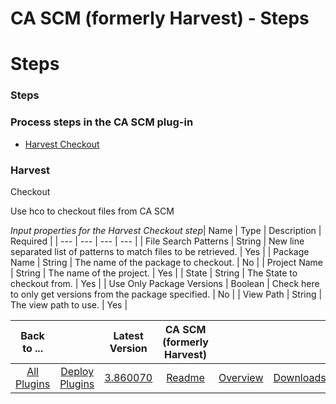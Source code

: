 
CA SCM (formerly Harvest) - Steps
=================================

# Steps



### Steps




 



### Process steps in the CA SCM plug-in


* [Harvest Checkout](#harvest_checkout)




### Harvest 
Checkout


Use hco to checkout files from CA SCM




*Input properties for the Harvest Checkout step*| Name | Type | 
Description | Required |
| --- | --- | --- | --- |
| File Search Patterns | String | New line separated list of patterns
 to match files to be retrieved. | Yes |
| Package Name | String | The name of the package to checkout. | No |
| Project
 Name | String | The name of the project. | Yes |
| State | String | The State to checkout from. | Yes |
| Use Only 
Package Versions | Boolean | Check here to only get versions from the package specified. | No |
| View Path | String | 
The view path to use. | Yes |





|Back to ...||Latest Version|CA SCM (formerly Harvest) |||
| :---: | :---: | :---: | :---: | :---: | :---: |
|[All Plugins](../../index.md)|[Deploy Plugins](../README.md)|[3.860070](https://raw.githubusercontent.com/UrbanCode/IBM-UCD-PLUGINS/main/files/air-plugin-CASCM/air-plugin-CASCM-3.860070.zip)|[Readme](README.md)|[Overview](overview.md)|[Downloads](downloads.md)|

